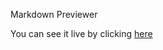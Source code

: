 Markdown Previewer 

You can see it live by clicking [here](https://deeeluxe.github.io/markdown-previewer---freecodecamp/)  
